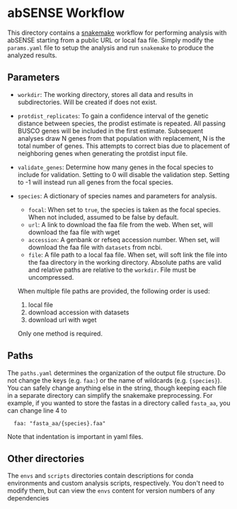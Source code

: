 # abSENSE Workflow

This directory contains a [snakemake](https://snakemake.readthedocs.io/en/stable/index.html)
workflow for performing analysis with abSENSE starting from a public URL or
local faa file.  Simply modify the `params.yaml` file to setup the analysis
and run `snakemake` to produce the analyzed results.

## Parameters

- `workdir`: The working directory, stores all data and results in
  subdirectories.  Will be created if does not exist.
- `protdist_replicates`: To gain a confidence interval of the genetic distance
  between species, the prodist estimate is repeated.  All passing BUSCO genes
  will be included in the first estimate.  Subsequent analyses draw N genes
  from that population with replacement, N is the total number of genes.  This
  attempts to correct bias due to placement of neighboring genes when generating
  the protdist input file.
- `validate_genes`:  Determine how many genes in the focal species to include
  for validation.  Setting to 0 will disable the validation step.  Setting to
  -1 will instead run all genes from the focal species.
- `species`: A dictionary of species names and parameters for analysis.
  - `focal`: When set to `true`, the species is taken as the focal species.
    When not included, assumed to be false by default.
  - `url`: A link to download the faa file from the web.  When set, will download
    the faa file with wget
  - `accession`: A genbank or refseq accession number.  When set, will download
    the faa file with `datasets` from ncbi.
  - `file`: A file path to a local faa file.  When set, will soft link the file
    into the faa directory in the working directory.  Absolute paths are valid
    and relative paths are relative to the `workdir`.  File must be uncompressed.

  When multiple file paths are provided, the following order is used:
    1) local file
    2) download accession with datasets
    3) download url with wget

  Only one method is required.

## Paths

The `paths.yaml` determines the organization of the output file structure.
Do not change the keys (e.g. `faa:`) or the name of wildcards (e.g. `{species}`).
You can safely change anything else in the string, though keeping each file in
a separate directory can simplify the snakemake preprocessing.  For example,
if you wanted to store the fastas in a directory called `fasta_aa`, you can
change line 4 to
```
  faa: "fasta_aa/{species}.faa"
```
Note that indentation is important in yaml files.

## Other directories
The `envs` and `scripts` directories contain descriptions for conda environments
and custom analysis scripts, respectively.  You don't need to modify them, but
can view the `envs` content for version numbers of any dependencies
